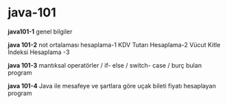 # java-101

**java101-1**
 genel bilgiler

**java 101-2**
 not ortalaması hesaplama-1
 KDV Tutarı Hesaplama-2
 Vücut Kitle İndeksi Hesaplama -3
 
**java 101-3**
mantıksal operatörler / if- else / switch- case / burç bulan program

**java 101-4**
Java ile mesafeye ve şartlara göre uçak bileti fiyatı hesaplayan program
